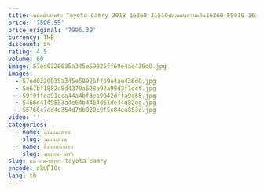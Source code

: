 ```yaml
---
title: หม้อน้ำสำหรับ Toyota Camry 2018 16360-31510พัดลมทำความเย็น16360-F0010 16360-25010
price: '7596.55'
price_original: '7996.39'
currency: THB
discount: 5%
rating: 4.5
volume: 60
image: S7ed0320035a345e59925ff69e4ae436dO.jpg
images:
  - S7ed0320035a345e59925ff69e4ae436dO.jpg
  - Se67bf1882c8d4379a628a92a99d3f1dct.jpg
  - S9f0ffea91eca44a4bf3ea9042dffa9d65.jpg
  - S466d4149553a4e64b4464d61de44d82eg.jpg
  - S5766c7ed4e354d7db020c9f5c84ea853o.jpg
video: ''
categories:
  - name: บ้านและสวน
    slug: านและสวน
  - name: สิ่งทอหน้าแรก
    slug: งทอหน-าแรก
slug: หม-อน-ำสำหร-toyota-camry
encode: okUPIOc
lang: th
---
```

  